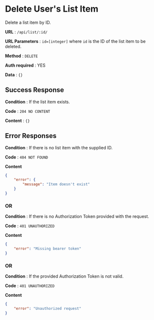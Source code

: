 # Delete User's List Item

Delete a list item by ID.

**URL** : `/api/list/:id/`

**URL Parameters** : `id=[integer]` where `id` is the ID of the list item to be deleted.

**Method** : `DELETE`

**Auth required** : YES

**Data** : `{}`

## Success Response

**Condition** : If the list item exists.

**Code** : `204 NO CONTENT`

**Content** : `{}`

## Error Responses

**Condition** : If there is no list item with the supplied ID.

**Code** : `404 NOT FOUND`

**Content**

```json
{
    "error": {
        "message": "Item doesn't exist"
    }
}
```

### OR

**Condition** : If there is no Authorization Token provided with the request.

**Code** : `401 UNAUTHORIZED`

**Content**

```json
{
    "error": "Missing bearer token"
}
```

### OR

**Condition** : If the provided Authorization Token is not valid.

**Code** : `401 UNAUTHORIZED`

**Content**

```json
{
    "error": "Unauthorized request"
}
```
